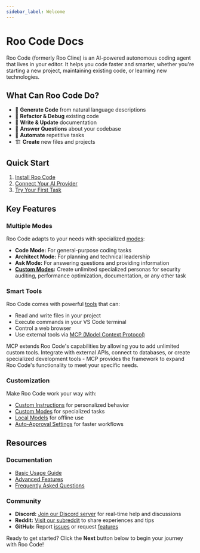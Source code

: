 ```yaml
---
sidebar_label: Welcome
---
```


# Roo Code Docs

Roo Code (formerly Roo Cline) is an AI-powered autonomous coding agent that lives in your editor. It helps you code faster and smarter, whether you're starting a new project, maintaining existing code, or learning new technologies.

## What Can Roo Code Do?

- 🚀 **Generate Code** from natural language descriptions
- 🔧 **Refactor & Debug** existing code
- 📝 **Write & Update** documentation
- 🤔 **Answer Questions** about your codebase
- 🔄 **Automate** repetitive tasks
- 🏗️ **Create** new files and projects

## Quick Start

1. [Install Roo Code](getting-started/installing)
2. [Connect Your AI Provider](getting-started/connecting-api-provider)
3. [Try Your First Task](getting-started/your-first-task)

## Key Features

### Multiple Modes
Roo Code adapts to your needs with specialized [modes](basic-usage/modes):
- **Code Mode:** For general-purpose coding tasks
- **Architect Mode:** For planning and technical leadership
- **Ask Mode:** For answering questions and providing information
- **[Custom Modes](advanced-usage/custom-modes):** Create unlimited specialized personas for security auditing, performance optimization, documentation, or any other task

### Smart Tools
Roo Code comes with powerful [tools](basic-usage/using-tools) that can:
- Read and write files in your project
- Execute commands in your VS Code terminal
- Control a web browser
- Use external tools via [MCP (Model Context Protocol)](advanced-usage/mcp)

MCP extends Roo Code's capabilities by allowing you to add unlimited custom tools. Integrate with external APIs, connect to databases, or create specialized development tools - MCP provides the framework to expand Roo Code's functionality to meet your specific needs.

### Customization
Make Roo Code work your way with:
- [Custom Instructions](advanced-usage/custom-instructions) for personalized behavior
- [Custom Modes](advanced-usage/custom-modes) for specialized tasks
- [Local Models](advanced-usage/local-models) for offline use
- [Auto-Approval Settings](advanced-usage/auto-approving-actions) for faster workflows

## Resources

### Documentation
- [Basic Usage Guide](basic-usage/the-chat-interface)
- [Advanced Features](advanced-usage/auto-approving-actions)
- [Frequently Asked Questions](faq)

### Community
- **Discord:** [Join our Discord server](https://discord.gg/roocode) for real-time help and discussions
- **Reddit:** [Visit our subreddit](https://www.reddit.com/r/RooCode) to share experiences and tips
- **GitHub:** Report [issues](https://github.com/RooVetGit/Roo-Code/issues) or request [features](https://github.com/RooVetGit/Roo-Code/discussions/categories/feature-requests?discussions_q=is%3Aopen+category%3A%22Feature+Requests%22+sort%3Atop)

Ready to get started? Click the **Next** button below to begin your journey with Roo Code!
